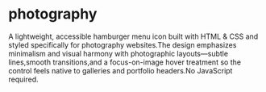 # photography
A lightweight, accessible hamburger menu icon built with HTML &amp; CSS and styled specifically for photography websites.The design emphasizes minimalism and visual harmony with photographic layouts—subtle lines,smooth transitions,and a focus-on-image hover treatment so the control feels native to galleries and portfolio headers.No JavaScript required.
